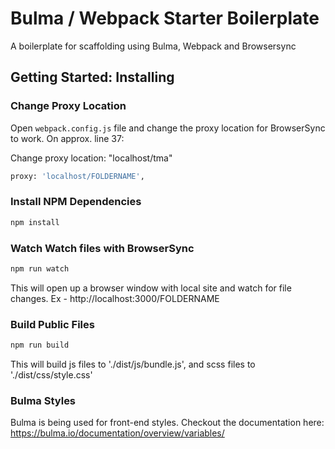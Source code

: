 # Bulma / Webpack Starter Boilerplate
A boilerplate for scaffolding using Bulma, Webpack and Browsersync

## Getting Started: Installing

### Change Proxy Location
Open `webpack.config.js` file and change the proxy location for BrowserSync to work. On approx. line 37:

Change proxy location: "localhost/tma"
``` bash
proxy: 'localhost/FOLDERNAME', 
```

### Install NPM Dependencies
``` bash
npm install
```

### Watch Watch files with BrowserSync
``` bash
npm run watch
```

This will open up a browser window with local site and watch for file changes. Ex - http://localhost:3000/FOLDERNAME

### Build Public Files
``` bash
npm run build
```

This will build js files to './dist/js/bundle.js', and scss files to './dist/css/style.css'

### Bulma Styles
Bulma is being used for front-end styles. Checkout the documentation here: https://bulma.io/documentation/overview/variables/
